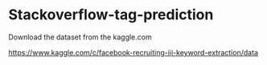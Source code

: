 # Stackoverflow-tag-prediction

Download the dataset from the kaggle.com

https://www.kaggle.com/c/facebook-recruiting-iii-keyword-extraction/data
